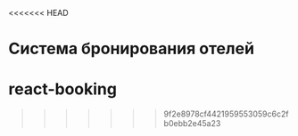 <<<<<<< HEAD
# Система бронирования отелей


# react-booking
>>>>>>> 9f2e8978cf4421959553059c6c2fb0ebb2e45a23

